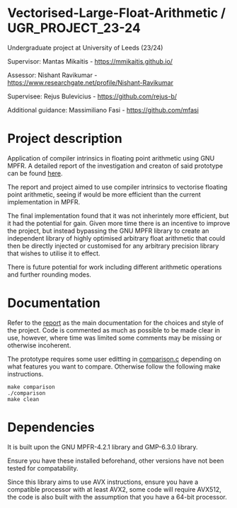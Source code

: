 # Vectorised-Large-Float-Arithmetic / UGR_PROJECT_23-24
Undergraduate project at University of Leeds (23/24)

Supervisor: Mantas Mikaitis - https://mmikaitis.github.io/

Assessor: Nishant Ravikumar - https://www.researchgate.net/profile/Nishant-Ravikumar

Supervisee: Rejus Bulevicius - https://github.com/rejus-b/

Additional guidance: Massimiliano Fasi - https://github.com/mfasi

# Project description 
Application of compiler intrinsics in floating point arithmetic using GNU MPFR. A detailed report of the investigation and creaton of said prototype can be found [here](UGR_Project.pdf).

The report and project aimed to use compiler intrinsics to vectorise floating point arithmetic, seeing if would be more efficient than the current implementation in MPFR.

The final implementation found that it was not inherintely more efficient, but it had the potential for gain. Given more time there is an incentive to improve the project, but instead bypassing the GNU MPFR library to create an independent library of highly optimised arbitrary float arithmetic that could then be directly injected or customised for any arbitrary precision library that wishes to utilise it to effect. 

There is future potential for work including different arithmetic operations and further rounding modes. 

# Documentation
Refer to the [report](UGR_Project.pdf) as the main documentation for the choices and style of the project. Code is commented as much as possible to be made clear in use, however, where time was limited some comments may be missing or otherwise incoherent. 

The prototype requires some user editting in [comparison.c](src/comparison.c) depending on what features you want to compare. Otherwise follow the following make instructions.

```
make comparison
./comparison
make clean
```

# Dependencies
It is built upon the GNU MPFR-4.2.1 library and GMP-6.3.0 library. 

Ensure you have these installed beforehand, other versions have not been tested for compatability. 

Since this library aims to use AVX instructions, ensure you have a compatible processor with at least AVX2, some code will require AVX512, the code is also built with the assumption that you have a 64-bit processor. 

